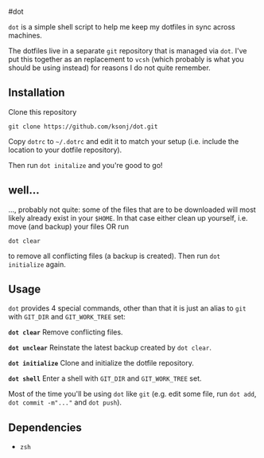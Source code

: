 #dot

`dot` is a simple shell script to help me keep my dotfiles in sync across
machines.

The dotfiles live in a separate `git` repository that is managed via `dot`.
I've put this together as an replacement to `vcsh` (which probably is what you
should be using instead) for reasons I do not quite remember.

## Installation

Clone this repository

    git clone https://github.com/ksonj/dot.git

Copy `dotrc` to `~/.dotrc` and edit it to match your setup (i.e. include the
location to your dotfile repository).

Then run `dot initalize` and you're good to go!

## well...
..., probably not quite: some of the files that are to be downloaded will most
likely already exist in your `$HOME`. In that case either clean up yourself,
i.e. move (and backup) your files OR run

    dot clear

to remove all conflicting files (a backup is created). Then run `dot initialize`
again.

## Usage

`dot` provides 4 special commands, other than that it is just an alias to `git`
with `GIT_DIR` and `GIT_WORK_TREE` set:

**`dot clear`**
Remove conflicting files.

**`dot unclear`**
Reinstate the latest backup created by `dot clear`.

**`dot initialize`**
Clone and initialize the dotfile repository.

**`dot shell`**
Enter a shell with `GIT_DIR` and `GIT_WORK_TREE` set.

Most of the time you'll be using `dot` like `git` (e.g. edit some file, run `dot
add`, `dot commit -m"..."` and `dot push`).

## Dependencies

* `zsh`
